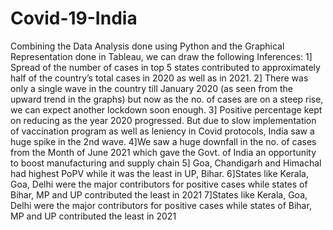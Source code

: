 # Covid-19-India

Combining the Data Analysis done using Python and the Graphical  Representation done in Tableau, we can draw the following Inferences:
1] Spread of the number of cases in top 5 states contributed to approximately half of the country’s total cases in 2020 as well as in 2021.
2] There  was  only  a  single  wave  in  the  country till January 2020 (as seen from the upward trend in the graphs) but now as the no. of cases are on a steep rise, we can expect another lockdown soon enough.
3] Positive  percentage  kept  on  reducing  as  the  year 2020 progressed. But due to slow implementation of vaccination program as well as leniency in Covid protocols, India saw a huge spike in the 2nd wave.
4]We saw a huge downfall in the no. of cases from the Month of June 2021 which gave the Govt. of India an opportunity to boost manufacturing and supply chain
5] Goa, Chandigarh and Himachal had highest PoPV while it was the least in UP, Bihar.
6]States like Kerala, Goa, Delhi were the major contributors for positive cases while states
of Bihar, MP and UP contributed the least in 2021
7]States like Kerala, Goa, Delhi were the major contributors for positive cases while states
of Bihar, MP and UP contributed the least in 2021






